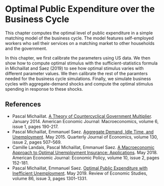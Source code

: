 # Optimal Public Expenditure over the Business Cycle

This chapter computes the optimal level of public expenditure in a simple matching model of the business cycle. The model features self-employed workers who sell their services on a matching market to other households and the government. 

In this chapter, we first calibrate the parameters using US data. We then show how to compute optimal stimulus with the sufficient-statistics formula in Michaillat and Saez (2019) to see how optimal stimulus varies with different parameter values. We then calibrate the rest of the paramters needed for the business cycle simulations. Finally, we simulate business cycles with aggregate-demand shocks and compute the optimal stimulus spending in response to these shocks.

## References

* Pascal Michaillat. [A Theory of Countercyclical Government Multiplier](https://www.pascalmichaillat.org/2.html). January 2014. American Economic Journal: Macroeconomics, volume 6, issue 1, pages 190-217.
* Pascal Michaillat, Emmanuel Saez. [Aggregate Demand, Idle Time, and Unemployment](https://www.pascalmichaillat.org/3.html). May 2015. Quarterly Journal of Economics, volume 130, issue 2, pages 507–569.
* Camille Landais, Pascal Michaillat, Emmanuel Saez. [A Macroeconomic Approach to Optimal Unemployment Insurance: Applications](https://www.pascalmichaillat.org/5.html). May 2018. American Economic Journal: Economic Policy, volume 10, issue 2, pages 152-181.
* Pascal Michaillat, Emmanuel Saez. [Optimal Public Expenditure with Inefficient Unemployment](https://www.pascalmichaillat.org/6.html). May 2019. Review of Economic Studies, volume 86, issue 3, pages 1301–1331.
